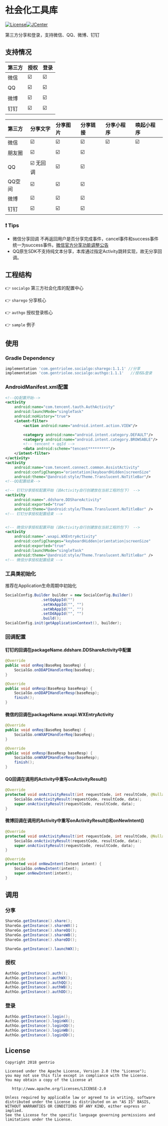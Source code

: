 # 社会化工具库

[![License](https://img.shields.io/badge/License%20-Apache%202-337ab7.svg)](https://www.apache.org/licenses/LICENSE-2.0)[![JCenter](https://img.shields.io/badge/Jcenter-1.1.1-brightgreen.svg)](http://jcenter.bintray.com/com/gentriolee/socialgo/)

第三方分享和登录，支持微信、QQ、微博、钉钉

## 支持情况

| 第三方     |  授权  |    登录     |
| :-------  | :---- |:-----------|
|     微信    | :ballot_box_with_check: | :ballot_box_with_check: |
|     QQ     | :ballot_box_with_check: | :ballot_box_with_check: |
|     微博 | :ballot_box_with_check: | :ballot_box_with_check: |
|     钉钉  | :ballot_box_with_check: | :ballot_box_with_check: |

| 第三方     |  分享文字  |    分享图片   |    分享链接   |    分享小程序   | 唤起小程序 |
| :-------  | :---- |:-----------|:-----------|:-------------| :-------  |
|   微信    | :ballot_box_with_check: | :ballot_box_with_check: |:ballot_box_with_check:|:ballot_box_with_check:| :ballot_box_with_check: |
| 朋友圈 | :ballot_box_with_check: | :ballot_box_with_check: |:ballot_box_with_check:||  |
|     QQ     | :ballot_box_with_check: 无回调 | :ballot_box_with_check: |:ballot_box_with_check:||  |
| QQ空间 | :ballot_box_with_check: | :ballot_box_with_check: |:ballot_box_with_check:||  |
|     微博 | :ballot_box_with_check: | :ballot_box_with_check: |:ballot_box_with_check:||  |
|     钉钉  | :ballot_box_with_check: | :ballot_box_with_check: |:ballot_box_with_check:||  |

### :exclamation: Tips

* 微信分享回调 不再返回用户是否分享完成事件，cancel事件和success事件统一为success事件。[微信官方分享功能调整公告](https://mp.weixin.qq.com/cgi-bin/announce?action=getannouncement&announce_id=11526372695t90Dn&version=&lang=zh_CN&scene=21#wechat_redirect)
* QQ原生SDK不支持纯文本分享，本库通过指定Activity跳转实现，故无分享回调。

## 工程结构

👉️ `socialgo` 第三方社会化库的配置中心

👉️ `sharego` 分享核心

👉️ `authgo` 授权登录核心

👉️ `sample` 例子

## 使用

### Gradle Dependency

```gradle
implementation 'com.gentriolee.socialgo:sharego:1.1.1' //分享
implementation 'com.gentriolee.socialgo:authgo:1.1.1'   //授权&登录
```

### AndroidManifest.xml配置

```xml
<!--QQ配置开始-->
<activity
    android:name="com.tencent.tauth.AuthActivity"
    android:launchMode="singleTask"
    android:noHistory="true">
    <intent-filter>
        <action android:name="android.intent.action.VIEW"/>

        <category android:name="android.intent.category.DEFAULT"/>
        <category android:name="android.intent.category.BROWSABLE"/>
        <!-- tencent + qqId -->
        <data android:scheme="tencent*********"/>
    </intent-filter>
</activity>
<activity
    android:name="com.tencent.connect.common.AssistActivity"
    android:configChanges="orientation|keyboardHidden|screenSize"
    android:theme="@android:style/Theme.Translucent.NoTitleBar"/>
<!--QQ配置结束-->

<!-- 钉钉分享授权配置开始（该Activity自行创建放在当前工程的包下） -->
<activity
    android:name=".ddshare.DDShareActivity"
    android:exported="true"
    android:theme="@android:style/Theme.Translucent.NoTitleBar" />
<!-- 钉钉分享授权配置结束 -->


<!-- 微信分享授权配置开始（该Activity自行创建放在当前工程的包下） -->
<activity
    android:name=".wxapi.WXEntryActivity"
    android:configChanges="keyboardHidden|orientation|screenSize"
    android:exported="true"
    android:launchMode="singleTask"
    android:theme="@android:style/Theme.Translucent.NoTitleBar" />
<!-- 微信分享授权配置结束 --> 
```

### 工具类初始化

推荐在Application生命周期中初始化

```java
SocialConfig.Builder builder = new SocialConfig.Builder()
                .setQqAppId("")
                .setWxAppId("", "")
                .setWbAppId("", "")
                .setDdAppId("", "")
                .build();
SocialConfig.init(getApplicationContext(), builder);
```

### 回调配置

#### 钉钉的回调在packageName.ddshare.DDShareActivity中配置

```java
@Override
public void onReq(BaseReq baseReq) {
    SocialGo.onDDAPIHandlerReq(baseReq);
}

@Override
public void onResp(BaseResp baseResp) {
    SocialGo.onDDAPIHandlerResp(baseResp);
    finish();
}
```

#### 微信的回调在packageName.wxapi.WXEntryActivity

```java
@Override
public void onReq(BaseReq baseReq) {
    SocialGo.onWXAPIHandlerReq(baseReq);
}

@Override
public void onResp(BaseResp baseResp) {
    SocialGo.onWXAPIHandlerResp(baseResp);
    finish();
}
```

#### QQ回调在调用的Activity中重写onActivityResult()

```java
@Override
protected void onActivityResult(int requestCode, int resultCode, @Nullable Intent data) {
    SocialGo.onActivityResult(requestCode, resultCode, data);
    super.onActivityResult(requestCode, resultCode, data);
}
```

#### 微博回调在调用的Activity中重写onActivityResult()和onNewIntent()

```java
@Override
protected void onActivityResult(int requestCode, int resultCode, @Nullable Intent data) {
    SocialGo.onActivityResult(requestCode, resultCode, data);
    super.onActivityResult(requestCode, resultCode, data);
}

@Override
protected void onNewIntent(Intent intent) {
    SocialGo.onNewIntent(intent);
    super.onNewIntent(intent);
}
```

## 调用

### 分享

```java
ShareGo.getInstance().share();
ShareGo.getInstance().shareWX()；
ShareGo.getInstance().shareQQ();
ShareGo.getInstance().shareWB();
ShareGo.getInstance().shareDD();

ShareGo.getInstance().launchWX();
```
### 授权

```java
AuthGo.getInstance().auth();
AuthGo.getInstance().authWX();
AuthGo.getInstance().authQQ();
AuthGo.getInstance().authWB();
AuthGo.getInstance().authDD();
```

### 登录
```java
AuthGo.getInstance().login();
AuthGo.getInstance().loginWX();
AuthGo.getInstance().loginQQ();
AuthGo.getInstance().loginWB();
AuthGo.getInstance().loginDD();
```

License
-------

    Copyright 2018 gentrio
    
    Licensed under the Apache License, Version 2.0 (the "License");
    you may not use this file except in compliance with the License.
    You may obtain a copy of the License at
    
       http://www.apache.org/licenses/LICENSE-2.0
    
    Unless required by applicable law or agreed to in writing, software
    distributed under the License is distributed on an "AS IS" BASIS,
    WITHOUT WARRANTIES OR CONDITIONS OF ANY KIND, either express or implied.
    See the License for the specific language governing permissions and
    limitations under the License.
